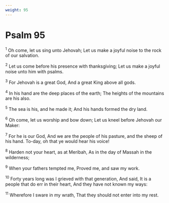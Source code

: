 ```yaml
---
weight: 95
---
```


# Psalm 95

<sup>1</sup> Oh come, let us sing unto Jehovah; Let us make a joyful noise to the rock of our salvation. 

<sup>2</sup> Let us come before his presence with thanksgiving; Let us make a joyful noise unto him with psalms. 

<sup>3</sup> For Jehovah is a great God, And a great King above all gods. 

<sup>4</sup> In his hand are the deep places of the earth; The heights of the mountains are his also. 

<sup>5</sup> The sea is his, and he made it; And his hands formed the dry land. 

<sup>6</sup> Oh come, let us worship and bow down; Let us kneel before Jehovah our Maker: 

<sup>7</sup> For he is our God, And we are the people of his pasture, and the sheep of his hand. To-day, oh that ye would hear his voice! 

<sup>8</sup> Harden not your heart, as at Meribah, As in the day of Massah in the wilderness; 

<sup>9</sup> When your fathers tempted me, Proved me, and saw my work. 

<sup>10</sup> Forty years long was I grieved with that generation, And said, It is a people that do err in their heart, And they have not known my ways: 

<sup>11</sup> Wherefore I sware in my wrath, That they should not enter into my rest. 


